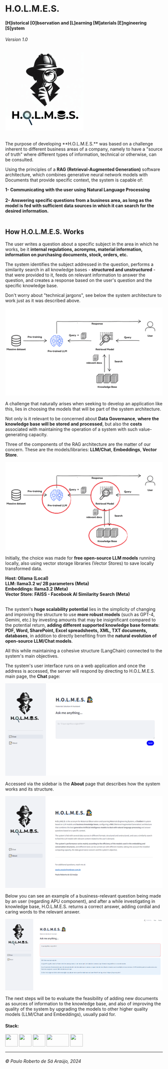 

# H.O.L.M.E.S.
#### [**H**]istorical [**O**]bservation and [**L**]earning [**M**]aterials [**E**]ngineering [**S**]ystem
###### Version 1.0

![holmes logo](docs/logo%20holmes%20250x250.png)


<br>
The purpose of developing **H.O.L.M.E.S.** was based on a challenge inherent to  different business areas of a company, namely to have a "source of truth" where different types of information, technical or otherwise, can be consulted.

Using the principles of a **RAG (Retrieval-Augmented Generation)** software architecture, which combines generative neural network models with Documents that provide specific context, the system is capable of:
<br>

**1- Communicating with the user using Natural Language Processing<br><br>**
**2- Answering specific questions from a business area, as long as the model is fed with sufficient data sources in which it can search for the desired information.**
<br><br>

## How H.O.L.M.E.S. Works

The user writes a question about a specific subject in the area in which he works, be it **internal regulations, acronyms, material information, information on purchasing documents, stock, orders, etc.**

The system identifies the subject addressed in the question, performs a similarity search in all knowledge bases - **structured and unstructured** - that were provided to it, feeds on relevant information to answer the question, and creates a response based on the user's question and the specific knowledge base.

Don't worry about "technical jargons", see below the system architecture to work just as it was described above.

![rag arch](docs/rag_architecture.png)

A challenge that naturally arises when seeking to develop an application like this, lies in choosing the models that will be part of the system architecture.

Not only is it relevant to be concerned about **Data Governance**, **where the knowledge base will be stored and processed**, but also the **costs** associated with maintaining the operation of a system with such value-generating capacity.

Three of the components of the RAG architecture are the matter of our concern. These are the models/libraries: **LLM/Chat**, **Embeddings**, **Vector Store**.

![rag arch challenges](docs/rag_architecture_marked.png)

Initially, the choice was made for **free open-source LLM models** running locally, also using vector storage libraries (Vector Stores) to save locally transformed data.

**Host: Ollama (Local)**<br>
**LLM: llama3.2 w/ 2B parameters (Meta)**<br>
**Embeddings: llama3.2 (Meta)**<br>
**Vector Store: FAISS - Facebook AI Similarity Search (Meta)**<br><br>

The system's **huge scalability potential** lies in the simplicity of changing and improving the structure to use **more robust models** (such as GPT-4, Gemini, etc.) by investing amounts that may be insignificant compared to the potential return, **adding different supported knowledge base formats**: **PDF, Word, SharePoint, Excel spreadsheets, XML, TXT documents, databases**, in addition to directly benefiting from the **natural evolution of open-source LLM/Chat models**.

All this while maintaining a cohesive structure (LangChain) connected to the system's main objectives.

The system's user interface runs on a web application and once the address is accessed, the server will respond by directing to H.O.L.M.E.S. main page, the **Chat** page:

![holmes chat page](docs/1_holmes_chat.png)

Accessed via the sidebar is the **About** page that describes how the system works and its structure.

![holmes about page](docs/2_holmes_about.png)

Below you can see an example of a business-relevant question being made by an user (regarding APU component), and after a while investigating in knowledge base, H.O.L.M.E.S. returns a correct answer, adding cordial and caring words to the relevant answer.

![holmes answering](docs/4_holmes_at_work.png)

The next steps will be to evaluate the feasibility of adding new documents as sources of information to the knowledge base, and also of improving the quality of the system by upgrading the models to other higher quality models (LLM/Chat and Embeddings), usually paid for.

#### **Stack**:

<div display="inline">
  <img width="40" height="40" src="https://cdn.jsdelivr.net/gh/devicons/devicon/icons/python/python-original-wordmark.svg" />
  <img width="40" height="40" src="https://img.utdstc.com/icon/6f9/ee0/6f9ee044146aecfd841c98f2a270d996b3e33440142456b9b4349c8bc681857c:200" />
  <img width="40" height="40" src="https://future-coders.net/wp-content/uploads/2023/11/langchianlogo.png" />
  <img width="72" height="40" src="https://static1.anpoimages.com/wordpress/wp-content/uploads/2024/01/the-meta-logo-appears-on-a-white-background.jpg" />
  <img width="40" height="40" src="https://streamlit.io/images/brand/streamlit-logo-secondary-colormark-darktext.png" />
</div>


---
###### *© Paulo Roberto de Sá Araújo, 2024*